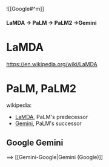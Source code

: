 ---
---
![[Google#^m]]


#### LaMDA ->  PaLM -> PaLM2 ->Gemini
# LaMDA
https://en.wikipedia.org/wiki/LaMDA

# PaLM, PaLM2

wikipedia:
- [LaMDA](https://en.wikipedia.org/wiki/LaMDA "LaMDA"), PaLM's predecessor
- [Gemini](https://en.wikipedia.org/wiki/Gemini_(language_model) "Gemini (language model)"), PaLM's successor




## Google Gemini
==> [[Gemini-Google|Gemini (Google)]]

